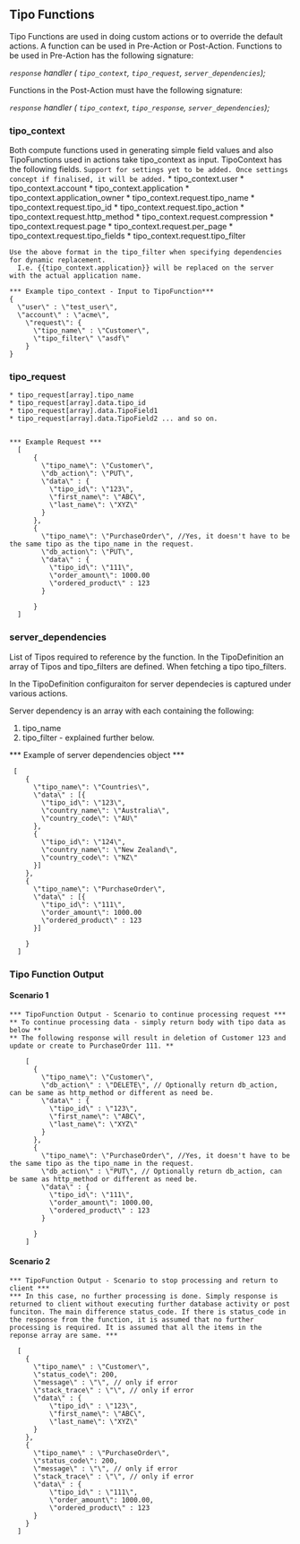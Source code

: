  ## Tipo Functions ##
  
  Tipo Functions are used in doing custom actions or to override the default actions. A function can be used in Pre-Action or Post-Action. Functions to be used in Pre-Action has the following signature:
  
  *`response` handler ( `tipo_context`, `tipo_request`, `server_dependencies`);*
  
  Functions in the Post-Action must have the following signature:
  
  *`response` handler ( `tipo_context`, `tipo_response`, `server_dependencies`);*
  
  ### tipo_context ###
  
  Both compute functions used in generating simple field values and also TipoFunctions used in actions take tipo_context as input. TipoContext has the following fields.
  `Support for settings yet to be added. Once settings concept if finalised, it will be added.`
    * tipo_context.user
    * tipo_context.account
    * tipo_context.application
    * tipo_context.application_owner
    * tipo_context.request.tipo_name
    * tipo_context.request.tipo_id
    * tipo_context.request.tipo_action
    * tipo_context.request.http_method
    * tipo_context.request.compression
    * tipo_context.request.page
    * tipo_context.request.per_page
    * tipo_context.request.tipo_fields
    * tipo_context.request.tipo_filter
    
    Use the above format in the tipo_filter when specifying dependencies for dynamic replacement. 
      I.e. {{tipo_context.application}} will be replaced on the server with the actual application name.
    
    *** Example tipo_context - Input to TipoFunction***
    {
      \"user\" : \"test_user\",
      \"account\" : \"acme\",
        \"request\": {
          \"tipo_name\" : \"Customer\",
          \"tipo_filter\" \"asdf\"
        }
    }

    
  ### tipo_request   ###
    
    * tipo_request[array].tipo_name
    * tipo_request[array].data.tipo_id
    * tipo_request[array].data.TipoField1
    * tipo_request[array].data.TipoField2 ... and so on.
    
    
    *** Example Request ***
      [
          {
            \"tipo_name\": \"Customer\",
            \"db_action\": \"PUT\",
            \"data\" : {
              \"tipo_id\": \"123\",
              \"first_name\": \"ABC\",
              \"last_name\": \"XYZ\"
            }
          },
          {
            \"tipo_name\": \"PurchaseOrder\", //Yes, it doesn't have to be the same tipo as the tipo_name in the request.
            \"db_action\": \"PUT\",
            \"data\" : {
              \"tipo_id\": \"111\",
              \"order_amount\": 1000.00
              \"ordered_product\" : 123 
            }
            
          }
      ]

  ### server_dependencies  ###
  List of Tipos required to reference by the function. In the TipoDefinition an array of Tipos and tipo_filters are defined. When fetching a tipo tipo_filters.
  
  In the TipoDefinition configuraiton for server dependecies is captured under various actions. 
  
  Server dependency is an array with each containing the following:
  1. tipo_name
  2. tipo_filter - explained further below.
  
  
  *** Example of server dependencies object ***

     [
        {
          \"tipo_name\": \"Countries\",
          \"data\" : [{
            \"tipo_id\": \"123\",
            \"country_name\": \"Australia\",
            \"country_code\": \"AU\"
          },
          {
            \"tipo_id\": \"124\",
            \"country_name\": \"New Zealand\",
            \"country_code\": \"NZ\"
          }]
        },
        {
          \"tipo_name\": \"PurchaseOrder\",
          \"data\" : [{
            \"tipo_id\": \"111\",
            \"order_amount\": 1000.00
            \"ordered_product\" : 123 
          }]
          
        }
      ]

  ### Tipo Function Output  ###
  
  #### Scenario 1 ####
    
    *** TipoFunction Output - Scenario to continue processing request ***
    ** To continue processing data - simply return body with tipo data as below **
    ** The following response will result in deletion of Customer 123 and update or create to PurchaseOrder 111. **

        [
          {
            \"tipo_name\": \"Customer\",
            \"db_action\" : \"DELETE\", // Optionally return db_action, can be same as http_method or different as need be.
            \"data\" : {
              \"tipo_id\" : \"123\",
              \"first_name\": \"ABC\",
              \"last_name\": \"XYZ\"
            }
          },
          {
            \"tipo_name\": \"PurchaseOrder\", //Yes, it doesn't have to be the same tipo as the tipo_name in the request.
            \"db_action\" : \"PUT\", // Optionally return db_action, can be same as http_method or different as need be. 
            \"data\" : {
              \"tipo_id\": \"111\",
              \"order_amount\": 1000.00,
              \"ordered_product\" : 123 
            }
            
          }
        ]

  #### Scenario 2 ####
    *** TipoFunction Output - Scenario to stop processing and return to client ***
    *** In this case, no further processing is done. Simply response is returned to client without executing further database activity or post funciton. The main difference status_code. If there is status_code in the response from the function, it is assumed that no further processing is required. It is assumed that all the items in the reponse array are same. ***

      [
        { 
          \"tipo_name\" : \"Customer\",
          \"status_code\": 200,
          \"message\" : \"\", // only if error
          \"stack_trace\" : \"\", // only if error
          \"data\" : {
              \"tipo_id\" : \"123\",
              \"first_name\": \"ABC\",
              \"last_name\": \"XYZ\"
          }
        },
        {
          \"tipo_name\" : \"PurchaseOrder\",
          \"status_code\": 200,
          \"message\" : \"\", // only if error
          \"stack_trace\" : \"\", // only if error
          \"data\" : {
              \"tipo_id\" : \"111\",
              \"order_amount\": 1000.00,
              \"ordered_product\" : 123 
          }
        }
      ]
